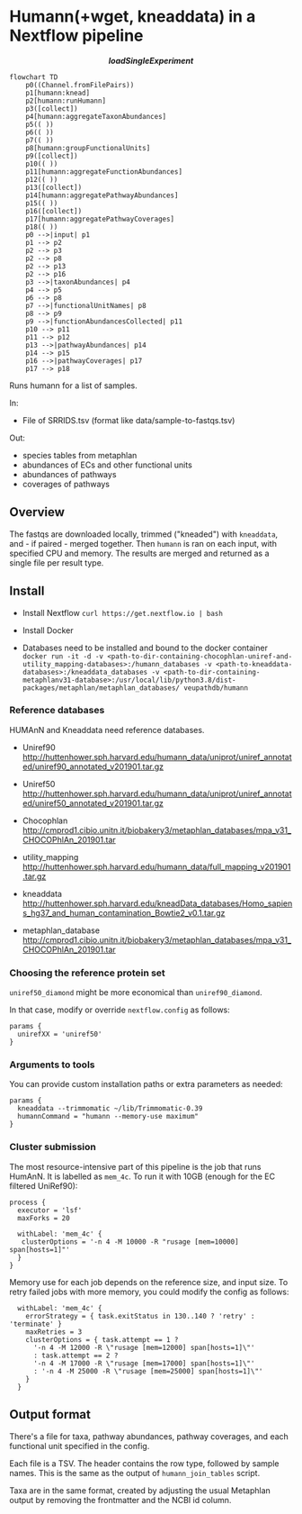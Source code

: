 # Humann(+wget, kneaddata) in a Nextflow pipeline

***<p align=center>loadSingleExperiment</p>***  
```mermaid
flowchart TD
    p0((Channel.fromFilePairs))
    p1[humann:knead]
    p2[humann:runHumann]
    p3([collect])
    p4[humann:aggregateTaxonAbundances]
    p5(( ))
    p6(( ))
    p7(( ))
    p8[humann:groupFunctionalUnits]
    p9([collect])
    p10(( ))
    p11[humann:aggregateFunctionAbundances]
    p12(( ))
    p13([collect])
    p14[humann:aggregatePathwayAbundances]
    p15(( ))
    p16([collect])
    p17[humann:aggregatePathwayCoverages]
    p18(( ))
    p0 -->|input| p1
    p1 --> p2
    p2 --> p3
    p2 --> p8
    p2 --> p13
    p2 --> p16
    p3 -->|taxonAbundances| p4
    p4 --> p5
    p6 --> p8
    p7 -->|functionalUnitNames| p8
    p8 --> p9
    p9 -->|functionAbundancesCollected| p11
    p10 --> p11
    p11 --> p12
    p13 -->|pathwayAbundances| p14
    p14 --> p15
    p16 -->|pathwayCoverages| p17
    p17 --> p18
```

Runs humann for a list of samples.

In:
- File of SRRIDS.tsv (format like data/sample-to-fastqs.tsv)

Out:
- species tables from metaphlan
- abundances of ECs and other functional units
- abundances of pathways
- coverages of pathways

## Overview
The fastqs are downloaded locally, trimmed ("kneaded") with `kneaddata`, and - if paired - merged together.
Then `humann` is ran on each input, with specified CPU and memory.
The results are merged and returned as a single file per result type.

## Install
* Install Nextflow
    `curl https://get.nextflow.io | bash`
* Install Docker

* Databases need to be installed and bound to the docker container
`docker run -it -d -v <path-to-dir-containing-chocophlan-uniref-and-utility_mapping-databases>:/humann_databases -v <path-to-kneaddata-databases>:/kneaddata_databases -v <path-to-dir-containing-metaphlanv31-database>:/usr/local/lib/python3.8/dist-packages/metaphlan/metaphlan_databases/ veupathdb/humann`

### Reference databases
HUMAnN and Kneaddata need reference databases.

* Uniref90
http://huttenhower.sph.harvard.edu/humann_data/uniprot/uniref_annotated/uniref90_annotated_v201901.tar.gz

* Uniref50
http://huttenhower.sph.harvard.edu/humann_data/uniprot/uniref_annotated/uniref50_annotated_v201901.tar.gz

* Chocophlan
http://cmprod1.cibio.unitn.it/biobakery3/metaphlan_databases/mpa_v31_CHOCOPhlAn_201901.tar

* utility_mapping
http://huttenhower.sph.harvard.edu/humann_data/full_mapping_v201901.tar.gz

* kneaddata
http://huttenhower.sph.harvard.edu/kneadData_databases/Homo_sapiens_hg37_and_human_contamination_Bowtie2_v0.1.tar.gz

* metaphlan_database
http://cmprod1.cibio.unitn.it/biobakery3/metaphlan_databases/mpa_v31_CHOCOPhlAn_201901.tar

### Choosing the reference protein set
`uniref50_diamond` might be more economical than `uniref90_diamond`.

In that case, modify or override `nextflow.config` as follows:
```
params {
  unirefXX = 'uniref50'
}
```

### Arguments to tools
You can provide custom installation paths or extra parameters as needed:
```
params {
  kneaddata --trimmomatic ~/lib/Trimmomatic-0.39
  humannCommand = "humann --memory-use maximum"
}
```

### Cluster submission
The most resource-intensive part of this pipeline is the job that runs HumAnN. It is labelled as `mem_4c`. To run it with 10GB (enough for the EC filtered UniRef90):
```
process {
  executor = 'lsf'
  maxForks = 20
 
  withLabel: 'mem_4c' {
   clusterOptions = '-n 4 -M 10000 -R "rusage [mem=10000] span[hosts=1]"'
  }
}
```

Memory use for each job depends on the reference size, and input size. To retry failed jobs with more memory, you could modify the config as follows:

```
  withLabel: 'mem_4c' {
    errorStrategy = { task.exitStatus in 130..140 ? 'retry' : 'terminate' }
    maxRetries = 3
    clusterOptions = { task.attempt == 1 ?
      '-n 4 -M 12000 -R \"rusage [mem=12000] span[hosts=1]\"'
      : task.attempt == 2 ?
      '-n 4 -M 17000 -R \"rusage [mem=17000] span[hosts=1]\"'
      : '-n 4 -M 25000 -R \"rusage [mem=25000] span[hosts=1]\"'
    }
  }

```


## Output format
There's a file for taxa, pathway abundances, pathway coverages, and each functional unit specified in the config.

Each file is a TSV. The header contains the row type, followed by sample names. This is the same as the output of `humann_join_tables` script.

Taxa are in the same format, created by adjusting the usual Metaphlan output by removing the frontmatter and the NCBI id column.
